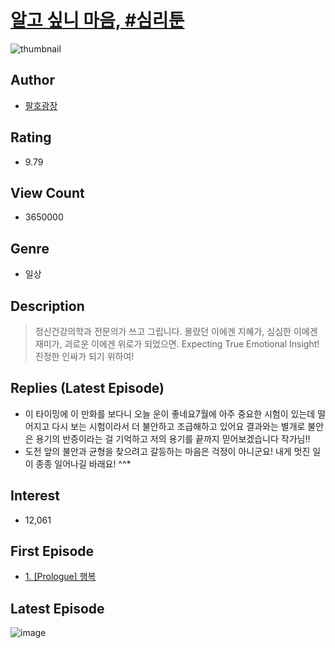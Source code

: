 # [알고 싶니 마음, #심리툰](https://comic.naver.com/bestChallenge/list?titleId=729599)
![thumbnail](https://image-comic.pstatic.net/user_contents_data/challenge_comic/2023/04/13/325959/upload_3474590202166785072_480x623.jpeg)

## Author
- [팔호광장](https://comic.naver.com/artistTitle?id=325959)

## Rating
- 9.79

## View Count
- 3650000

## Genre
- 일상

## Description
> 정신건강의학과 전문의가 쓰고 그립니다. 몰랐던 이에겐 지혜가, 심심한 이에겐 재미가, 괴로운 이에겐 위로가 되었으면. Expecting True Emotional Insight! 진정한 인싸가 되기 위하여!

## Replies (Latest Episode)
- 이 타이밍에 이 만화를 보다니 오늘 운이 좋네요7월에 아주 중요한 시험이 있는데 떨어지고 다시 보는 시험이라서 더 불안하고 조급해하고 있어요 결과와는 별개로 불안은 용기의 반증이라는 걸 기억하고 저의 용기를 끝까지 믿어보겠습니다 작가님!!
- 도전 앞의 불안과 균형을 찾으려고 갈등하는 마음은 걱정이 아니군요! 내게 멋진 일이 종종 일어나길 바래요! ^^*

## Interest
- 12,061

## First Episode
- [1. [Prologue] 행복](https://comic.naver.com/bestChallenge/detail?titleId=729599&no=1)

## Latest Episode
![image](https://image-comic.pstatic.net/user_contents_data/challenge_comic/2023/05/26/325959/upload_3690474920891330657.jpeg)
